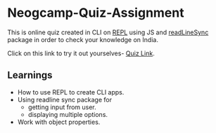 # Neogcamp-Quiz-Assignment
This is online quiz created in CLI on <a href="https://replit.com/">REPL</a> using JS and <a href="https://www.npmjs.com/package/readline-sync">readLineSync</a> package
in order to check your knowledge on India.

Click on this link to try it out yourselves- <a href="https://replit.com/@sungod12/Assignment-1#index.js?embed=1&output=1">Quiz Link</a>.


## Learnings
- How to use REPL to create CLI apps.
- Using readline sync package for 
  - getting input from user.
  - displaying multiple options.
 - Work with object properties.
